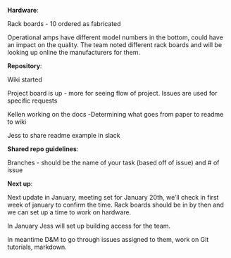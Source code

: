 **Hardware**: 

Rack boards - 10 ordered as fabricated

Operational amps have different model numbers in the bottom, could have an impact on the quality. The team noted different rack boards and will be looking up online the manufacturers for them.

**Repository**:

Wiki started

Project board is up - more for seeing flow of project. Issues are used for specific requests

Kellen working on the docs -Determining what goes from paper to readme to wiki 

Jess to share readme example in slack

**Shared repo guidelines**:

Branches - should be the name of your task (based off of issue) and # of issue

**Next up**:

Next update in January, meeting set for January 20th, we’ll check in first week of january to confirm the time. Rack boards should be in by then and we can set up a time to work on hardware.

In January Jess will set up building access for the team.

In meantime D&M to go through issues assigned to them, work on Git tutorials, markdown.

